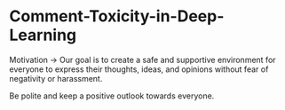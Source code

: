 # Comment-Toxicity-in-Deep-Learning
Motivation ->
Our goal is to create a safe and supportive environment for everyone to express their thoughts, ideas, and opinions without fear of negativity or harassment.

Be polite and keep a positive outlook towards everyone.
